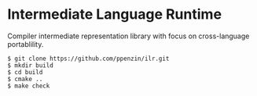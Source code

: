 Intermediate Language Runtime
=============================

Compiler intermediate representation library with focus on cross-language portablility.

```
$ git clone https://github.com/ppenzin/ilr.git
$ mkdir build
$ cd build
$ cmake ..
$ make check
```
